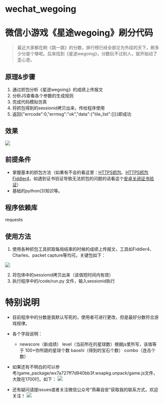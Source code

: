 # wechat_wegoing
# 微信小游戏《星途wegoing》刷分代码

> 最近大家都在刷《跳一跳》的分数，排行榜已经全部沦为外挂的天下，刷多少分是个够呢。后来找到《星途wegoing》，分数玩不过别人，就开始动了歪心思。

## 原理&步骤

1. 通过抓包分析《星途wegoing》的成绩上传报文
2. 分析JS查看各个参数的生成规则
3. 完成代码模拟仿真
4. 将抓包得到的sessionid拷贝出来，传给程序使用
5. 返回{"errcode":0,"errmsg":"ok","data":{"tile_list":[]}}即成功

## 效果

![](https://github.com/Mocha-L/wechat_wegoing/blob/master/image/my_score.png)

## 前提条件
* 掌握基本的抓包方法（如果有不会的看这里：[HTTPS抓包](http://mp.weixin.qq.com/s/JxJWZk-uMMjLcLQFTQ7thA)、[HTTPS抓包Fiddler4](http://mp.weixin.qq.com/s/dwJCfcPLY2Nxf_R8O4R__A)，如遇到证书验证导致无法抓包的问题的话看这个[安卓关闭证书验证](https://mp.weixin.qq.com/s/vA7u2f8NXiDW--IU50e_cQ)）
* 基础的python(3)知识等。

## 程序依赖库
  requests

## 使用方法

1. 使用各种抓包工具抓取每局结束的时候的成绩上传报文，工具如Fiddler4、Charles、packet capture等均可。关键包如下：

![](https://github.com/Mocha-L/wechat_wegoing/blob/master/image/packet.png)

2. 将包体中的sessionid拷贝出来（该值短时间内有效）
3. 执行程序中的/code/run.py 文件，输入sessionid执行

# 特别说明

* 目前程序中的分数是我默认写死的，使用者可进行更改，但是最好分数符合游戏规律。
* 各个字段说明：
    
    * newscore（新成绩） 
      level（当前所在的星球数）根据js里所写，该值等于 100+你所跳的星球个数 
      baoshi（得到的宝石个数）
      combo（连击个数）
* 如果还有不明白的可以参考/game_package/wx7a727ff7d940bb3f.wxapkg.unpack/game.js文件，大致在1700行。如下：
![](https://github.com/Mocha-L/wechat_wegoing/blob/master/image/gamejs.png)

* 还有疑问请提issues或者关注微信公众号“燕幕自安”获取我的联系方式，欢迎关注！
![](https://github.com/Mocha-L/Fitness_wxApp/blob/master/res/my_qr2.jpg)




